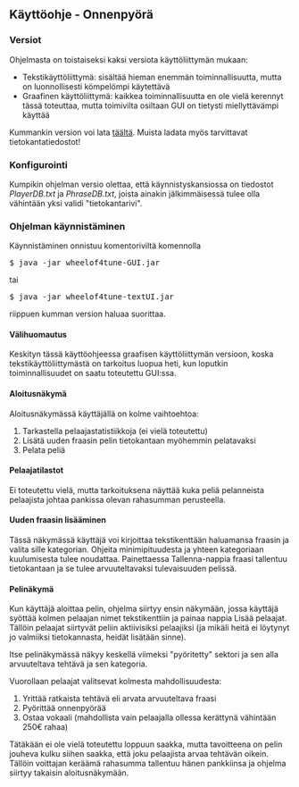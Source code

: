 ## Käyttöohje - Onnenpyörä

### Versiot

Ohjelmasta on toistaiseksi kaksi versiota käyttöliittymän mukaan:
- Tekstikäyttöliittymä: sisältää hieman enemmän toiminnallisuutta, mutta on luonnollisesti kömpelömpi käytettävä
- Graafinen käyttöliittymä: kaikkea toiminnallisuutta en ole vielä kerennyt tässä toteuttaa, mutta toimivilta osiltaan GUI on tietysti miellyttävämpi käyttää

Kummankin version voi lata [täältä](https://github.com/ellikiiski/Ohjelmistotekniikka-2020/releases/tag/viikko6). Muista ladata myös tarvittavat tietokantatiedostot!

### Konfigurointi

Kumpikin ohjelman versio olettaa, että käynnistyskansiossa on tiedostot <em>PlayerDB.txt</em> ja <em>PhraseDB.txt</em>, joista ainakin jälkimmäisessä tulee olla vähintään
yksi validi "tietokantarivi".

### Ohjelman käynnistäminen

Käynnistäminen onnistuu komentoriviltä komennolla

<pre>
$ java -jar wheelof4tune-GUI.jar
</pre>

tai

<pre>
$ java -jar wheelof4tune-textUI.jar
</pre>

riippuen kumman version haluaa suorittaa.

#### Välihuomautus

Keskityn tässä käyttöohjeessa graafisen käyttöliittymän versioon, koska tekstikäyttöliittymästä on tarkoitus luopua heti,
kun loputkin toiminnallisuudet on saatu toteutettu GUI:ssa.

#### Aloitusnäkymä

Aloitusnäkymässä käyttäjällä on kolme vaihtoehtoa:
1. Tarkastella pelaajastatistiikkoja (ei vielä toteutettu)
2. Lisätä uuden fraasin pelin tietokantaan myöhemmin pelatavaksi
3. Pelata peliä

#### Pelaajatilastot

Ei toteutettu vielä, mutta tarkoituksena näyttää kuka peliä pelanneista pelaajista johtaa pankissa olevan rahasumman perusteella.

#### Uuden fraasin lisääminen

Tässä näkymässä käyttäjä voi kirjoittaa tekstikenttään haluamansa fraasin ja valita sille kategorian. Ohjeita minimipituudesta ja yhteen kategoriaan kuulumisesta
tulee noudattaa. Painettaessa Tallenna-nappia fraasi tallentuu tietokantaan ja se tulee arvuuteltavaksi tulevaisuuden pelissä.

#### Pelinäkymä

Kun käyttäjä aloittaa pelin, ohjelma siirtyy ensin näkymään, jossa käyttäjä syöttää kolmen pelaajan nimet tekstikenttiin ja painaa nappia Lisää pelaajat.
Tällöin pelaajat siirtyvät peliin aktiivisiksi pelaajiksi (ja mikäli heitä ei löytynyt jo valmiiksi tietokannasta, heidät lisätään sinne).

Itse pelinäkymässä näkyy keskellä viimeksi "pyöritetty" sektori ja sen alla arvuuteltava tehtävä ja sen kategoria.

Vuorollaan pelaajat valitsevat kolmesta mahdollisuudesta:
1. Yrittää ratkaista tehtävä eli arvata arvuuteltava fraasi
2. Pyörittää onnenpyörää
3. Ostaa vokaali (mahdollista vain pelaajalla ollessa kerättynä vähintään 250€ rahaa)

Tätäkään ei ole vielä toteutettu loppuun saakka, mutta tavoitteena on pelin jouheva kulku siihen saakka, että joku pelaajista arvaa tehtävän oikein. Tällöin voittajan keräämä rahasumma tallentuu hänen pankkiinsa ja ohjelma siirtyy takaisin aloitusnäkymään.

